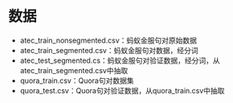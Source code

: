 # 数据
- atec_train_nonsegmented.csv：蚂蚁金服句对原始数据
- atec_train_segmented.csv：蚂蚁金服句对数据，经分词
- atec_test_segmented.cs：蚂蚁金服句对验证数据，经分词，从atec_train_segmented.csv中抽取
- quora_train.csv：Quora句对数据集
- quora_test.csv：Quora句对验证数据，从quora_train.csv中抽取
